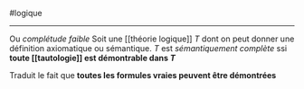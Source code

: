 #logique

---
Ou _complétude faible_
Soit une [[théorie logique]] $T$ dont on peut donner une définition axiomatique ou sémantique. $T$ est _sémantiquement complète_ ssi **toute [[tautologie]] est démontrable dans $T$**

Traduit le fait que **toutes les formules vraies peuvent être démontrées**


